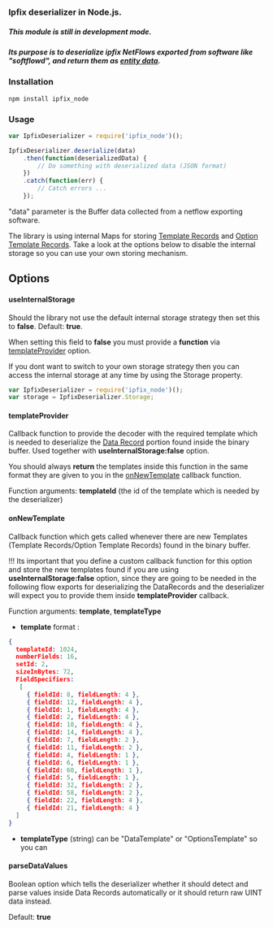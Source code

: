 ### Ipfix deserializer in Node.js.

##### This module is still in development mode.
##### Its purpose is to deserialize ipfix NetFlows exported from software like "softflowd", and return them as [entity data](https://www.iana.org/assignments/ipfix/ipfix.xhtml).

### **Installation**
```
npm install ipfix_node
```

### Usage
```javascript
var IpfixDeserializer = require('ipfix_node')();

IpfixDeserializer.deserialize(data)
    .then(function(deserializedData) {
        // Do something with deserialized data (JSON format)
    })
    .catch(function(err) {
        // Catch errors ...
    });

```

"data" parameter is the Buffer data collected from a netflow exporting software.

The library is using internal Maps for storing [Template Records](https://tools.ietf.org/html/rfc7011#section-3.4.1) and [Option Template Records](https://tools.ietf.org/html/rfc7011#section-3.4.2). Take a look at the options below to disable the internal storage so you can use your own storing mechanism. 

Options
----
#### useInternalStorage 

Should the library not use the default internal storage strategy then set this to <b>false</b>.
Default: <b>true</b>.

When setting this field to <b>false</b> you must provide a <b>function</b> via [templateProvider](#templateProvider) option.

If you dont want to switch to your own storage strategy then you can access the internal storage at any time by using the Storage property.

```javascript
var IpfixDeserializer = require('ipfix_node')();
var storage = IpfixDeserializer.Storage;
```

#### templateProvider

Callback function to provide the decoder with the required template which is needed to deserialize the [Data Record](https://tools.ietf.org/html/rfc7011#section-3.4.3) portion found inside the binary buffer. Used together with <b>useInternalStorage:false</b> option.

You should always <b>return</b> the templates inside this function in the same format they are given to you in the [onNewTemplate]() callback function.

Function arguments: <b>templateId</b> (the id of the template which is needed by the deserializer) 

#### onNewTemplate

Callback function which gets called whenever there are new Templates (Template Records/Option Template Records) found in the binary buffer.

!!! Its important that you define a custom callback function for this option and store the new templates found if you are using <b>useInternalStorage:false</b> option, since they are going to be needed in the following flow exports for deserializing the DataRecords and the deserializer will expect you to provide them inside <b>templateProvider</b> callback. 

Function arguments: <b>template</b>, <b>templateType</b>

- <b>template</b> format :
```json
{
  templateId: 1024,
  numberFields: 16,
  setId: 2,
  sizeInBytes: 72,
  FieldSpecifiers: 
   [ 
     { fieldId: 8, fieldLength: 4 },
     { fieldId: 12, fieldLength: 4 },
     { fieldId: 1, fieldLength: 4 },
     { fieldId: 2, fieldLength: 4 },
     { fieldId: 10, fieldLength: 4 },
     { fieldId: 14, fieldLength: 4 },
     { fieldId: 7, fieldLength: 2 },
     { fieldId: 11, fieldLength: 2 },
     { fieldId: 4, fieldLength: 1 },
     { fieldId: 6, fieldLength: 1 },
     { fieldId: 60, fieldLength: 1 },
     { fieldId: 5, fieldLength: 1 },
     { fieldId: 32, fieldLength: 2 },
     { fieldId: 58, fieldLength: 2 },
     { fieldId: 22, fieldLength: 4 },
     { fieldId: 21, fieldLength: 4 } 
  ]
}
```

- <b>templateType</b> (string) can be "DataTemplate" or "OptionsTemplate" so you can  

#### parseDataValues

Boolean option which tells the deserializer whether it should detect and parse values inside Data Records automatically or it should return raw UINT data instead.

Default: <b>true</b>
